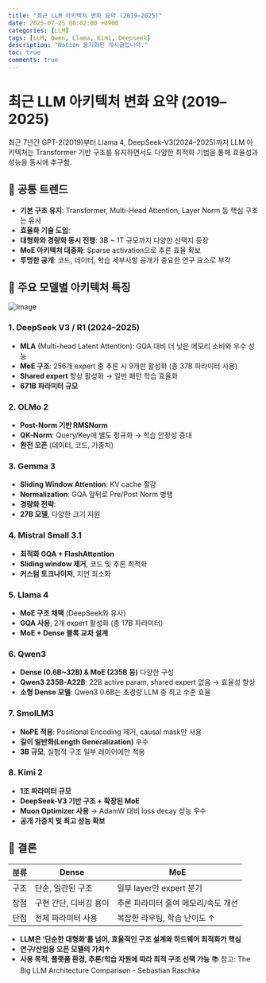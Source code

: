 ```yaml
---
title: "최근 LLM 아키텍처 변화 요약 (2019–2025)"
date: 2025-07-25 08:02:00 +0900
categories: [LLM]
tags: [LLM, Qwen, Llama, Kimi, Deepseek]
description: "Notion 동기화된 게시글입니다."
toc: true
comments: true
---
```


# 최근 LLM 아키텍처 변화 요약 (2019–2025)

최근 7년간 GPT-2(2019)부터 Llama 4, DeepSeek-V3(2024–2025)까지 LLM 아키텍처는 Transformer 기반 구조를 유지하면서도 다양한 최적화 기법을 통해 효율성과 성능을 동시에 추구함.

## 🔑 공통 트렌드

- **기본 구조 유지**: Transformer, Multi-Head Attention, Layer Norm 등 핵심 구조는 유사
- **효율화 기술 도입**:
- **대형화와 경량화 동시 진행**: 3B ~ 1T 규모까지 다양한 선택지 등장
- **MoE 아키텍처 대중화**: Sparse activation으로 추론 효율 확보
- **투명한 공개**: 코드, 데이터, 학습 세부사항 공개가 중요한 연구 요소로 부각
## 📌 주요 모델별 아키텍처 특징

![Image](https://prod-files-secure.s3.us-west-2.amazonaws.com/e6db513d-ec54-40ff-aa74-2487b0bcfe15/ac24fdd3-febf-45c7-8e99-afb6446591d8/image.png?X-Amz-Algorithm=AWS4-HMAC-SHA256&X-Amz-Content-Sha256=UNSIGNED-PAYLOAD&X-Amz-Credential=ASIAZI2LB466YCBEHUU6%2F20250726%2Fus-west-2%2Fs3%2Faws4_request&X-Amz-Date=20250726T212844Z&X-Amz-Expires=3600&X-Amz-Security-Token=IQoJb3JpZ2luX2VjED0aCXVzLXdlc3QtMiJGMEQCIAyNFSQyFVKlX6r0ABJ1e%2Fzd5Geqqi71FbIKgYXydzOFAiBWXhq%2FHIlsVbcMXGkf7Hz%2BWxWd9IbyYr1hB7%2BXRWWWyCr%2FAwhmEAAaDDYzNzQyMzE4MzgwNSIMe9RJPGrPNObWFBX%2BKtwDVeYtvl5tvuf5a6oIn7FHAceplzLqC%2BeuZ%2BkAUUdK3sB44SGV7NDu0JJQOuqhpTeIkr2Oir%2BrBY6SJDGPaszIO%2B3Re%2BXKgE9BvT7ah1odhqAiY9rQSRU%2F0EB%2BnE3eZN4K0wHhW7KjS2BiZOzG1CYhhmtOUrAkgc3hwOS8hf8HBSQ5W%2F19WWh4YqNm3qBPqjPeFxESjqFlQEu7X2PyF63d9Bu2Tu8VXlfmTNiSpgpM9QcU9kUHNfF7ubrA%2FfqKERsIWRf7mBnXxrNgBHFRG6W6w8mhNDOzDTwsIz8VKQevdJiuYxOSjrpbNNd%2FF%2FQjghFzRFb2PYuyiHhKLKvaCRQby%2Fs639bI2SzuwBGz4G59Ob8voO%2FPrEKuD8XHXkc0QADxmuykaTsWioLn2EuMcKihG70VF%2FS21G2kYJj3xAdTRyTORx0u0DrDVWppDY6FDbFdQtDgAH%2FN9S597XDac95MAP9X1FzUS%2FYTrMtS%2BVQ7mbfrP51c8%2ByOtHfhZ4nGUp0nuxHMMKUfFqm0n0P5%2F2sfJ6h5PewwH%2FnG%2FQz1vAnLfx8SV0VYyI9HAQJTe0re3TkDNiuKi0RUWEkk0YJDyPb1jWN9%2FjaQ%2BVAApx2bFRDklGf8zFqRXu0HsPLa5q8wkf%2BUxAY6pgGROHPUU5M747MPiiUthJn%2B1Ki2ZAv9JcmbejZyd31Z%2F4UvnRI71DonD%2FKhRAlVef9BgwH5tKrjaQGmO98sYPDy6RsmTlWC7kV6VmOQez1yqgRREwlow%2BfAEfFnIPC950rCuugZeGCAqkZTAZFrY17oq%2FBcpcjGwR9AMKQuf6VBtl3i8gNCvSqIxWHJULKqb0QcSqPEEo%2B8QdjZygkkHWA2dbZ527J5&X-Amz-Signature=5810e081177cfead10f7b2af1c7c5e84ded6973186729580ab762e836020f2b6&X-Amz-SignedHeaders=host&x-amz-checksum-mode=ENABLED&x-id=GetObject)

### 1. DeepSeek V3 / R1 (2024–2025)

- **MLA** (Multi-head Latent Attention): GQA 대비 더 낮은 메모리 소비와 우수 성능
- **MoE 구조**: 256개 expert 중 추론 시 9개만 활성화 (총 37B 파라미터 사용)
- **Shared expert** 항상 활성화 → 일반 패턴 학습 효율화
- **671B 파라미터 규모**
### 2. OLMo 2

- **Post-Norm 기반 RMSNorm**
- **QK-Norm**: Query/Key에 별도 정규화 → 학습 안정성 증대
- **완전 오픈** (데이터, 코드, 가중치)
### 3. Gemma 3

- **Sliding Window Attention**: KV cache 절감
- **Normalization**: GQA 앞뒤로 Pre/Post Norm 병행
- **경량화 전략**:
- **27B 모델**, 다양한 크기 지원
### 4. Mistral Small 3.1

- **최적화 GQA + FlashAttention**
- **Sliding window 제거**, 코드 및 추론 최적화
- **커스텀 토크나이저**, 지연 최소화
### 5. Llama 4

- **MoE 구조 채택** (DeepSeek와 유사)
- **GQA 사용**, 2개 expert 활성화 (총 17B 파라미터)
- **MoE + Dense 블록 교차 설계**
### 6. Qwen3

- **Dense (0.6B~32B) & MoE (235B 등)** 다양한 구성
- **Qwen3 235B-A22B**: 22B active param, shared expert 없음 → 효율성 향상
- **소형 Dense 모델**: Qwen3 0.6B는 초경량 LLM 중 최고 수준 효율
### 7. SmolLM3

- **NoPE 적용**: Positional Encoding 제거, causal mask만 사용
- **길이 일반화(Length Generalization)** 우수
- **3B 규모**, 실험적 구조 일부 레이어에만 적용
### 8. Kimi 2

- **1조 파라미터 규모**
- **DeepSeek-V3 기반 구조 + 확장된 MoE**
- **Muon Optimizer 사용** → AdamW 대비 loss decay 성능 우수
- **공개 가중치 및 최고 성능 확보**
## 🧩 결론

| 분류 | Dense | MoE |
| --- | --- | --- |
| 구조 | 단순, 일관된 구조 | 일부 layer만 expert 분기 |
| 장점 | 구현 간단, 디버깅 용이 | 추론 파라미터 줄여 메모리/속도 개선 |
| 단점 | 전체 파라미터 사용 | 복잡한 라우팅, 학습 난이도 ↑ |

- **LLM은 ‘단순한 대형화’를 넘어, 효율적인 구조 설계와 하드웨어 최적화가 핵심**
- **연구/산업용 오픈 모델의 가치↑**
- **사용 목적, 플랫폼 환경, 추론/학습 자원에 따라 최적 구조 선택 가능**
📚 참고: The Big LLM Architecture Comparison - Sebastian Raschka


